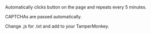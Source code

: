 Automatically clicks button on the page and repeats every 5 minutes.

CAPTCHAs are passed automatically.

Change .js for .txt and add to your TamperMonkey.
